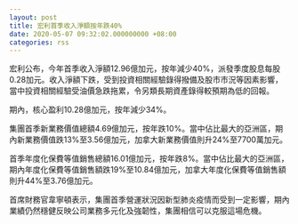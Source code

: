 ```yaml
---
layout: post
title: 宏利首季收入淨額按年跌40%
date: 2020-05-07 09:32:02.000000000 +08:00
categories: rss
---
```


宏利公布，今年首季收入淨額12.96億加元，按年減少40%，派發季度股息每股0.28加元。收入淨額下跌，受到投資相關經驗錄得撥備及股市市況等因素影響，當中投資相關經驗受油價急跌拖累，令另類長期資產錄得較預期為低的回報。

期內，核心盈利10.28億加元，按年減少34%。

集團首季新業務價值總額4.69億加元，按年跌10%。當中佔比最大的亞洲區，期內新業務價值跌13%至3.56億加元，加拿大新業務價值則升24%至7700萬加元。

首季年度化保費等值銷售總額16.01億加元，按年跌8%。當中佔比最大的亞洲區，期內年度化保費等值銷售額跌19%至10.84億加元，加拿大年度化保費等值銷售額則升44%至3.76億加元。

首席財務官韋寧頓表示，集團首季營運狀況因新型肺炎疫情而受到一定影響，期內業績仍然穩健反映公司業務多元化及強韌性，集團相信可以克服這場危機。
